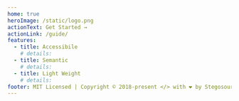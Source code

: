 ```yaml
---
home: true
heroImage: /static/logo.png
actionText: Get Started →
actionLink: /guide/
features:
  - title: Accessibile
    # details:
  - title: Semantic
    # details:
  - title: Light Weight
    # details:
footer: MIT Licensed | Copyright © 2018-present </> with ❤️️ by Stegosource
---
```

